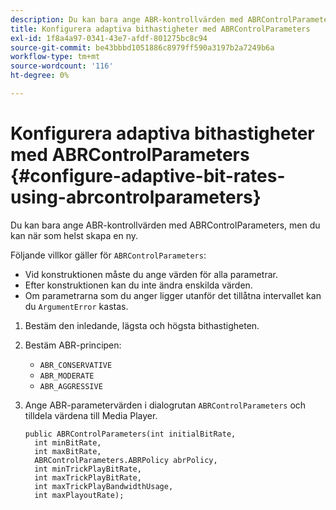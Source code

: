 ```yaml
---
description: Du kan bara ange ABR-kontrollvärden med ABRControlParameters, men du kan när som helst skapa en ny.
title: Konfigurera adaptiva bithastigheter med ABRControlParameters
exl-id: 1f8a4a97-0341-43e7-afdf-801275bc8c94
source-git-commit: be43bbbd1051886c8979ff590a3197b2a7249b6a
workflow-type: tm+mt
source-wordcount: '116'
ht-degree: 0%

---
```


# Konfigurera adaptiva bithastigheter med ABRControlParameters {#configure-adaptive-bit-rates-using-abrcontrolparameters}

Du kan bara ange ABR-kontrollvärden med ABRControlParameters, men du kan när som helst skapa en ny.

Följande villkor gäller för `ABRControlParameters`:

* Vid konstruktionen måste du ange värden för alla parametrar.
* Efter konstruktionen kan du inte ändra enskilda värden.
* Om parametrarna som du anger ligger utanför det tillåtna intervallet kan du `ArgumentError` kastas.

1. Bestäm den inledande, lägsta och högsta bithastigheten.
1. Bestäm ABR-principen:

   * `ABR_CONSERVATIVE`
   * `ABR_MODERATE`
   * `ABR_AGGRESSIVE`

1. Ange ABR-parametervärden i dialogrutan `ABRControlParameters` och tilldela värdena till Media Player.

   ```
   public ABRControlParameters(int initialBitRate, 
     int minBitRate, 
     int maxBitRate, 
     ABRControlParameters.ABRPolicy abrPolicy, 
     int minTrickPlayBitRate, 
     int maxTrickPlayBitRate, 
     int maxTrickPlayBandwidthUsage, 
     int maxPlayoutRate);
   ```
